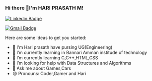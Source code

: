 ### Hi there 👋I'm HARI PRASATH M!

[![Linkedin Badge](https://img.shields.io/badge/-Hari_M-blue?style=flat&logo=Linkedin&logoColor=white&link=https://https://www.linkedin.com/in/hari-prasath-517849211/)](https://https://www.linkedin.com/in/hari-prasath-517849211//)

[![Gmail Badge](https://img.shields.io/badge/-Hari_M-c14438?style=flat&logo=Gmail&logoColor=white&link=mailto:hariprasathmk2003@gmail.com)](mailto:hariprasathmk2003@gmail)


Here are some ideas to get you started:
- 🔭 I'm Hari prasath have pursing UG(Engineering)
- 🌱 I’m currently learning in Bannari Amman institude of technology
- 🎯 I’m currently learning C,C++,HTML,CSS
- 🤔 I’m looking for help with Data Structures and Algorithms
- 💬 Ask me about Games,Cars
- 😄 Pronouns: Coder,Gamer and Hari

